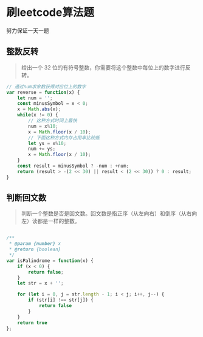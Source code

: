 # 刷leetcode算法题

努力保证一天一题

## 整数反转

> 给出一个 32 位的有符号整数，你需要将这个整数中每位上的数字进行反转。

``` javascript
// 通过num求余数获得对应位上的数字
var reverse = function(x) {
    let num = '';
    const minusSymbol = x < 0;
    x = Math.abs(x);
    while(x != 0) {
        // 这种方式时间上最快
        num = x%10;
        x = Math.floor(x / 10);
        // 下面这种方式内存占用率比较低
        let ys = x%10;
        num += ys;
        x = Math.floor(x / 10);
    }
    const result = minusSymbol ? -num : +num;
    return (result > -(2 << 30) || result < (2 << 30)) ? 0 : result;
}

```

## 判断回文数

> 判断一个整数是否是回文数。回文数是指正序（从左向右）和倒序（从右向左）读都是一样的整数。

``` javascript

/**
 * @param {number} x
 * @return {boolean}
 */
var isPalindrome = function(x) {
    if (x < 0) {
        return false;
    }
    let str = x + '';

    for (let i = 0, j = str.length - 1; i < j; i++, j--) {
        if (str[i] !== str[j]) {
            return false
        }
    }
    return true
};

```
